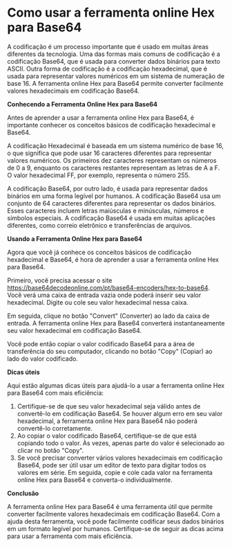 Como usar a ferramenta online Hex para Base64
=============================================

A codificação é um processo importante que é usado em muitas áreas diferentes da tecnologia. Uma das formas mais comuns de codificação é a codificação Base64, que é usada para converter dados binários para texto ASCII. Outra forma de codificação é a codificação hexadecimal, que é usada para representar valores numéricos em um sistema de numeração de base 16. A ferramenta online Hex para Base64 permite converter facilmente valores hexadecimais em codificação Base64.

**Conhecendo a Ferramenta Online Hex para Base64**

Antes de aprender a usar a ferramenta online Hex para Base64, é importante conhecer os conceitos básicos de codificação hexadecimal e Base64.

A codificação Hexadecimal é baseada em um sistema numérico de base 16, o que significa que pode usar 16 caracteres diferentes para representar valores numéricos. Os primeiros dez caracteres representam os números de 0 a 9, enquanto os caracteres restantes representam as letras de A a F. O valor hexadecimal FF, por exemplo, representa o número 255.

A codificação Base64, por outro lado, é usada para representar dados binários em uma forma legível por humanos. A codificação Base64 usa um conjunto de 64 caracteres diferentes para representar os dados binários. Esses caracteres incluem letras maiúsculas e minúsculas, números e símbolos especiais. A codificação Base64 é usada em muitas aplicações diferentes, como correio eletrônico e transferências de arquivos.

**Usando a Ferramenta Online Hex para Base64**

Agora que você já conhece os conceitos básicos de codificação hexadecimal e Base64, é hora de aprender a usar a ferramenta online Hex para Base64.

Primeiro, você precisa acessar o site <https://base64decodeonline.com/pt/base64-encoders/hex-to-base64>. Você verá uma caixa de entrada vazia onde poderá inserir seu valor hexadecimal. Digite ou cole seu valor hexadecimal nessa caixa.

Em seguida, clique no botão "Convert" (Converter) ao lado da caixa de entrada. A ferramenta online Hex para Base64 converterá instantaneamente seu valor hexadecimal em codificação Base64.

Você pode então copiar o valor codificado Base64 para a área de transferência do seu computador, clicando no botão "Copy" (Copiar) ao lado do valor codificado.

**Dicas úteis**

Aqui estão algumas dicas úteis para ajudá-lo a usar a ferramenta online Hex para Base64 com mais eficiência:

1. Certifique-se de que seu valor hexadecimal seja válido antes de convertê-lo em codificação Base64. Se houver algum erro em seu valor hexadecimal, a ferramenta online Hex para Base64 não poderá convertê-lo corretamente.
2. Ao copiar o valor codificado Base64, certifique-se de que está copiando todo o valor. Às vezes, apenas parte do valor é selecionado ao clicar no botão "Copy".
3. Se você precisar converter vários valores hexadecimais em codificação Base64, pode ser útil usar um editor de texto para digitar todos os valores em série. Em seguida, copie e cole cada valor na ferramenta online Hex para Base64 e converta-o individualmente.

**Conclusão**

A ferramenta online Hex para Base64 é uma ferramenta útil que permite converter facilmente valores hexadecimais em codificação Base64. Com a ajuda desta ferramenta, você pode facilmente codificar seus dados binários em um formato legível por humanos. Certifique-se de seguir as dicas acima para usar a ferramenta com mais eficiência.